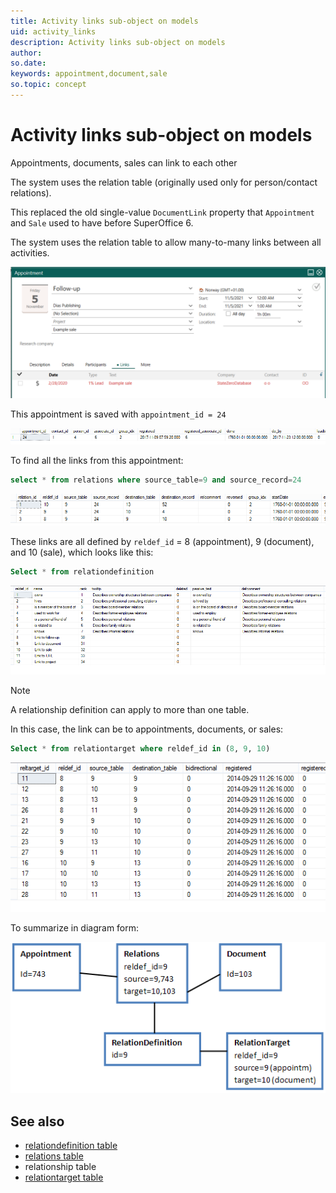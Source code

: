 ```yaml
---
title: Activity links sub-object on models
uid: activity_links
description: Activity links sub-object on models
author:
so.date:
keywords: appointment,document,sale
so.topic: concept
---
```


# Activity links sub-object on models

Appointments, documents, sales can link to each other

The system uses the relation table (originally used only for person/contact relations).

This replaced the old single-value `DocumentLink` property that `Appointment` and `Sale` used to have before SuperOffice 6.

The system uses the relation table to allow many-to-many links between all activities.

![Appointment link -screenshot][img1]

This appointment is saved with `appointment_id = 24`

![x][img2]

To find all the links from this appointment:

```SQL
select * from relations where source_table=9 and source_record=24
```

![x][img3]

These links are all defined by `reldef_id` = 8 (appointment), 9 (document), and 10 (sale), which looks like this:

```SQL
Select * from relationdefinition
```

![x][img4]

> [!NOTE]
> A relationship definition can apply to more than one table.

In this case, the link can be to appointments, documents, or sales:

```SQL
Select * from relationtarget where reldef_id in (8, 9, 10)
```

![x][img5]

To summarize in diagram form:

![x][img6]

## See also

* [relationdefinition table][1]
* [relations table][2]
* relationship table
* [relationtarget table][4]

<!-- Referenced links -->
[1]: ../../database/tables/relationdefinition.md
[2]: ../../database/tables/relations.md
[4]: ../../database/tables/relationtarget.md

<!-- Referenced images -->
[img1]: ../../sale/howto/entity/media/sale-apt-link.png
[img2]: media/links-appointment-record.png
[img3]: media/links-relations.png
[img4]: media/links-reldeflist.png
[img5]: media/links-reldef.png
[img6]: media/link-diagram.png
